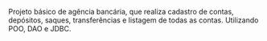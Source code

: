 Projeto básico de agência bancária, que realiza cadastro de contas, depósitos, saques, transferências e listagem de todas as contas. Utilizando POO, DAO e JDBC.
